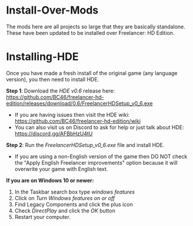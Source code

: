 # Install-Over-Mods
The mods here are all projects so large that they are basically standalone. These have been updated to be installed over Freelancer: HD Edition.

# Installing-HDE
Once you have made a fresh install of the original game (any language version), you then need to install HDE.

**Step 1**: Download the *HDE v0.6* release here: https://github.com/BC46/freelancer-hd-edition/releases/download/0.6/FreelancerHDSetup_v0_6.exe
- If you are having issues then visit the HDE wiki: https://github.com/BC46/freelancer-hd-edition/wiki
- You can also visit us on Discord to ask for help or just talk about HDE: https://discord.gg/AFBbHzU4tU

**Step 2**: Run the *FreelancerHDSetup_v0_6.exe* file and install HDE.
- If you are using a non-English version of the game then DO NOT check the "Apply English Freelancer improvements" option because it will overwrite your game with English text.

**If you are on Windows 10 or newer:**
1. In the Taskbar search box type *windows features*
2. Click on *Turn Windows features on or off*
3. Find Legacy Components and click the plus icon
4. Check *DirectPlay* and click the *OK* button
5. Restart your computer.
